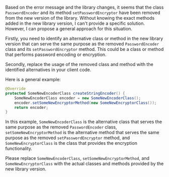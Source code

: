 Based on the error message and the library changes, it seems that the class `PasswordEncoder` and its method `setPasswordEncryptor` have been removed from the new version of the library. Without knowing the exact methods added in the new library version, I can't provide a specific solution. However, I can propose a general approach for this situation.

Firstly, you need to identify an alternative class or method in the new library version that can serve the same purpose as the removed `PasswordEncoder` class and its `setPasswordEncryptor` method. This could be a class or method that performs password encoding or encryption.

Secondly, replace the usage of the removed class and method with the identified alternatives in your client code.

Here is a general example:

```java
@Override
protected SomeNewEncoderClass createStringEncoder() {
    SomeNewEncoderClass encoder = new SomeNewEncoderClass();
    encoder.setSomeNewEncryptorMethod(new SomeNewEncryptorClass());
    return encoder;
}
```

In this example, `SomeNewEncoderClass` is the alternative class that serves the same purpose as the removed `PasswordEncoder` class, `setSomeNewEncryptorMethod` is the alternative method that serves the same purpose as the removed `setPasswordEncryptor` method, and `SomeNewEncryptorClass` is the class that provides the encryption functionality. 

Please replace `SomeNewEncoderClass`, `setSomeNewEncryptorMethod`, and `SomeNewEncryptorClass` with the actual classes and methods provided by the new library version.